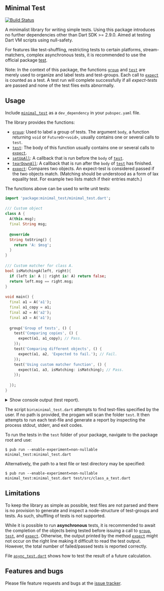 ## Minimal Test
[![Build Status](https://travis-ci.com/simphotonics/minimal_test.svg?branch=master)](https://travis-ci.com/simphotonics/minimal_test)

A minimalist library for writing simple tests.
Using this package introduces no further dependencies other than Dart SDK >= 2.9.0.
Aimed at testing Dart VM scripts using null-safety.

For features like test-shuffling, restricting tests to certain platforms, stream-matchers, complex asynchronous tests, it is
recommended to use the official package [test].

Note: In the context of this package, the functions [`group`][group] and [`test`][test_function] are merely used to organize and label tests and test-groups.
Each call to [`expect`][expect] is counted as a test. A test run will complete successfully if all *expect-tests* are passed and none of the test files
exits abnormally.

## Usage

Include [`minimal_test`][minimal_test] as a `dev_dependency` in your
`pubspec.yaml` file.

The library provides the functions:
* [`group`][group]: Used to label a group of tests. The argument `body`, a function returning `void` or `FutureOr<void>`, usually contains
    one or several calls to `test`.
* [`test`][test_function]: The body of this function usually contains one or several calls to [`expect`][expect].
* [`setUpAll`][setUpAll]: A callback that is run before the `body` of [`test`][test_function].
* [`tearDownAll`][tearDownAll]: A callback that is run after the `body` of [`test`][test_function] has finished.
* [`expect`][expect]: Compares two objects. An expect-test is considered passed if the two objects match. (Matching should be understood as a form of lax equality test. For example two lists match if their entries match.)

The functions above can be used to write unit tests:

```Dart
import 'package:minimal_test/minimal_test.dart';

/// Custom object
class A {
  A(this.msg);
  final String msg;

  @override
  String toString() {
    return 'A: $msg';
  }
}

/// Custom matcher for class A.
bool isMatchingA(left, right){
  if (left is! A || right is! A) return false;
  return left.msg == right.msg;
}

void main() {
  final a1 = A('a1');
  final a1_copy = a1;
  final a2 = A('a2');
  final a3 = A('a1');

  group('Group of tests', () {
    test('Comparing copies', () {
      expect(a1, a1_copy); // Pass.
    });
    test('Comparing different objects', () {
      expect(a1, a2, 'Expected to fail.'); // Fail.
    });
    test('Using custom matcher function', () {
      expect(a1, a3, isMatching: isMatching); // Pass.
    });

  });
}
```
<details> <summary> Show console output (test report). </summary>

![Console Output](https://raw.githubusercontent.com/simphotonics/minimal_test/master/images/console_output.svg?sanitize=true)

</details>

The script `bin\minimal_test.dart` attempts to find test-files specified
by the user. If no path is provided, the progam will scan the folder `test`.
It then attempts to run each test-file and generate a report by inspecting
the process stdout, stderr, and exit codes.

To run the tests in the `test` folder of your package,
navigate to the package root and use:
```Console
$ pub run --enable-experiment=non-nullable minimal_test:minimal_test.dart
```
Alternatively, the path to a test file or test directory may be specified:
```Console
$ pub run --enable-experiment=non-nullable minimal_test:minimal_test.dart test/src/class_a_test.dart
```


## Limitations

To keep the library as simple as possible, test files are not parsed
and there is no provision to generate and inspect a node-structure of
test-groups and tests. As such, shuffling of tests is not supported.

While it is possible to run **asynchronous** tests, it is recommended
to await the completion of the objects being tested before issuing a call to
[`group`][group], [`test`][test_function], and [`expect`][expect].
Otherwise, the output printed by the method [`expect`][expect] might not
occur on the right line making it difficult to read the test output.
However, the total number of failed/passed tests
is reported correctly.

File [`async_test.dart`][async_test.dart] shows how to test
the result of a future calculation.


## Features and bugs

Please file feature requests and bugs at the [issue tracker][tracker].

[tracker]: https://github.com/simphotonics/minimal_test/tracker

[test]: https://pub.dev/packages/test

[async_test.dart]: https://github.com/simphotonics/minimal_test/blob/master/example/async_test.dart

[expect]: https://pub.dev/documentation/minimal_test/doc/api/minimal_test/group.html

[group]: https://pub.dev/documentation/minimal_test/doc/api/minimal_test/group.html

[minimal_test]: https://pub.dev/packages/minimal_test

[setUpAll]: https://pub.dev/documentation/minimal_test/doc/api/minimal_test/setUpAll.html

[test_function]: https://pub.dev/documentation/minimal_test/doc/api/minimal_test/test.html

[tearDownAll]: https://pub.dev/documentation/minimal_test/doc/api/minimal_test/tearDownAll.html